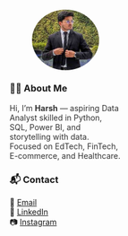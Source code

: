 <style>
/* === 3-column layout === */
.page-layout {
  display: grid;
  grid-template-columns: 220px 1fr 250px; /* left | center | right */
  gap: 20px;
  margin: 40px;
}

/* Left Sidebar */
.left-sidebar {
  position: fixed;
  top: 30px;
  left: 30px;
  width: 200px;
}

/* Right Sidebar */
.right-sidebar {
  position: fixed;
  top: 30px;
  right: 30px;
  width: 220px;
}

/* Main Content */
.main-content {
  margin: 0 auto;
  max-width: 800px;
}
</style>

<div class="left-sidebar">
  <!-- Profile Pic -->
  <img src="https://raw.githubusercontent.com/harsh-bca/portfolio-assets/main/github_profile_pic.jpg" 
       alt="Harsh Profile Pic" style="width:120px; border-radius:50%; display:block; margin:auto;" />

  <!-- About Me -->
  <h3>👨‍💻 About Me</h3>
  <p style="font-size:14px; color:#333;">
    Hi, I’m <b>Harsh</b> — aspiring Data Analyst skilled in Python, SQL, Power BI, 
    and storytelling with data. Focused on EdTech, FinTech, E-commerce, and Healthcare.
  </p>

  <!-- Contact -->
  <h3>📬 Contact</h3>
  <ul style="list-style:none; padding:0;">
    <li>📧 <a href="mailto:harsh.tripati21@gmail.com">Email</a></li>
    <li>🔗 <a href="https://www.linkedin.com/in/harsh-tripathi-64376333a/">LinkedIn</a></li>
    <li>📷 <a href="https://www.instagram.com/harshanalyst2025?igsh=aTNyN2d4eXl1aTg=">Instagram</a></li>
  </ul>
</div>

